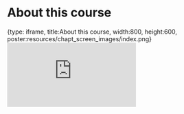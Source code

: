 # About this course
 
{type: iframe, title:About this course, width:800, height:600, poster:resources/chapt_screen_images/index.png}
![](https://jhudatascience.org/Documentation_and_Usability/no_toc/index.html)
 

 
